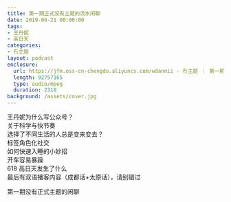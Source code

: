 ```yaml
---
title: 第一期正式没有主题的流水闲聊
date: 2019-06-21 00:00:00
tags:
- 王丹妮
- 高日天
categories:
- 冇主题
layout: podcast
enclosure:
  url: https://jfm.oss-cn-chengdu.aliyuncs.com/wdannii - 冇主题 ｜ 第一期正式没有主题的流水闲聊.mp3
  length: 92757165
  type: audio/mpeg
  duration: 2318
background: /assets/cover.jpg
---
```


王丹妮为什么写公众号？  
关于科学与快节奏  
选择了不同生活的人总是变来变去？  
标签角色化社交  
如何快速入睡的小妙招  
开车容易暴躁  
618 高日天发生了什么  
最后有双语播客内容（成都话+太原话），请别错过

第一期没有正式主题的闲聊

